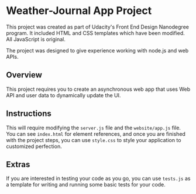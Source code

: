 # Weather-Journal App Project

This project was created as part of Udacity's Front End Design Nanodegree program. It included HTML and CSS templates which have been modified. All JavaScript is original.

The project was designed to give experience working with node.js and web APIs.



## Overview
This project requires you to create an asynchronous web app that uses Web API and user data to dynamically update the UI. 

## Instructions
This will require modifying the `server.js` file and the `website/app.js` file. You can see `index.html` for element references, and once you are finished with the project steps, you can use `style.css` to style your application to customized perfection.

## Extras
If you are interested in testing your code as you go, you can use `tests.js` as a template for writing and running some basic tests for your code.
